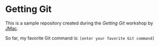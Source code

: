 # Getting Git

This is a sample repository created during the *Getting Git* workshop by [JMac](https://twitter.com/gonedark).

So far, my favorite Git command is: `[enter your favorite Git command]`